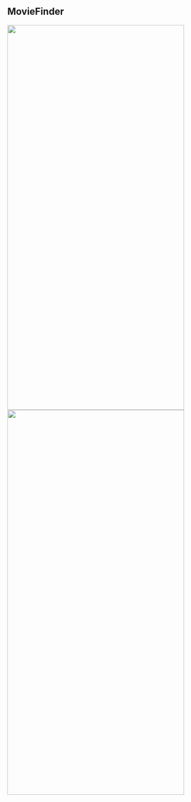 ## MovieFinder
<img width="401" height="870" src="https://github.com/user-attachments/assets/c087fca2-c6c4-4826-a1c7-6bdb93245579"></img>
<img width="401" height="870" src="https://github.com/user-attachments/assets/fe6085bc-38d6-4718-b690-cd68eb7ead1d"></img>
